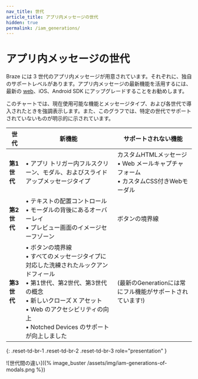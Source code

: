 ```yaml
---
nav_title: 世代
article_title: アプリ内メッセージの世代
hidden: true
permalink: /iam_generations/ 
---
```


# アプリ内メッセージの世代

Braze には 3 世代のアプリ内メッセージが用意されています。それぞれに、独自のサポートレベルがあります。アプリ内メッセージの最新機能を活用するには、最新の [web]({{site.baseurl}}/developer_guide/platform_integration_guides/web/initial_sdk_setup/#upgrading-the-sdk)、iOS、Android SDK にアップグレードすることをお勧めします。

このチャートでは、現在使用可能な機能とメッセージタイプ、および各世代で導入されたときを強調表示します。また、このグラフでは、特定の世代でサポートされていないものが明示的に示されています。

| 世代 | 新機能 | サポートされない機能 |
|---|---|---|
| **第1世代** | • アプリ トリガー内フルスクリーン、モダル、およびスライドアップメッセージタイプ | カスタムHTMLメッセージ <br> • Web メールキャプチャフォーム <br> • カスタムCSS付きWebモーダル |
| **第2世代** | • テキストの配置コントロール <br> • モーダルの背後にあるオーバーレイ <br> • プレビュー画面のイメージセーフゾーン | ボタンの境界線 |
| **第3世代** | • ボタンの境界線 <br> • すべてのメッセージタイプに対応した洗練されたルックアンドフィール <br> • 第1世代、第2世代、第3世代の概念 <br> • 新しいクローズ X アセット <br> • Web のアクセシビリティの向上 <br> • Notched Devices のサポートが向上しました | (最新のGenerationには常にフル機能がサポートされています!) |
{: .reset-td-br-1 .reset-td-br-2 .reset-td-br-3 role="presentation" }

![世代間の違い]({% image_buster /assets/img/iam-generations-of-modals.png %})

